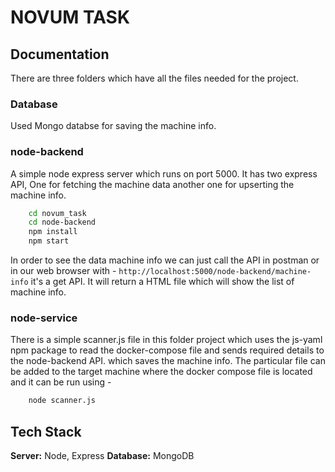 
# NOVUM TASK



## Documentation

There are three folders which have all the files needed for the project.
### Database
Used Mongo databse for saving the machine info.
### node-backend
A simple node express server which runs on port 5000.
It has two express API, One for fetching the machine data another one for upserting the machine info.
```bash
    cd novum_task
    cd node-backend
    npm install
    npm start
```
In order to see the data machine info we can just call the API in postman or in our web browser with - ```http://localhost:5000/node-backend/machine-info``` it's a get API.
It will return a HTML file which will show the list of machine info.
### node-service
There is a simple scanner.js file in this folder project which uses the js-yaml npm package to read the docker-compose file and sends required details to the node-backend API. which saves the machine info.
The particular file can be added to the target machine where the docker compose file is located and it can be run using -
```bash
    node scanner.js
```


## Tech Stack

**Server:** Node, Express
**Database:** MongoDB

